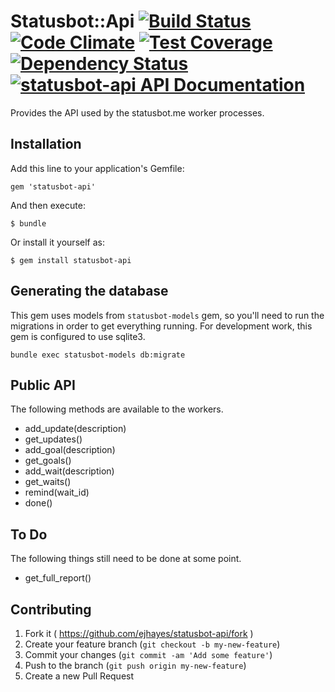 # Statusbot::Api [![Build Status](https://travis-ci.org/ejhayes/statusbot-api.svg?branch=master)](https://travis-ci.org/ejhayes/statusbot-api) [![Code Climate](https://codeclimate.com/github/ejhayes/statusbot-api/badges/gpa.svg)](https://codeclimate.com/github/ejhayes/statusbot-api) [![Test Coverage](https://codeclimate.com/github/ejhayes/statusbot-api/badges/coverage.svg)](https://codeclimate.com/github/ejhayes/statusbot-api) [![Dependency Status](https://gemnasium.com/ejhayes/statusbot-api.svg)](https://gemnasium.com/ejhayes/statusbot-api) [![statusbot-api API Documentation](https://www.omniref.com/ruby/gems/statusbot-api.png)](https://www.omniref.com/ruby/gems/statusbot-api)

Provides the API used by the statusbot.me worker processes.

## Installation

Add this line to your application's Gemfile:

    gem 'statusbot-api'

And then execute:

    $ bundle

Or install it yourself as:

    $ gem install statusbot-api

## Generating the database

This gem uses models from `statusbot-models` gem, so you'll need to run the migrations in order to get everything running.  For development work, this gem is configured to use sqlite3.

    bundle exec statusbot-models db:migrate

## Public API

The following methods are available to the workers.

- add_update(description)
- get_updates()
- add_goal(description)
- get_goals()
- add_wait(description)
- get_waits()
- remind(wait_id)
- done()

## To Do

The following things still need to be done at some point.

- get_full_report()

## Contributing

1. Fork it ( https://github.com/ejhayes/statusbot-api/fork )
2. Create your feature branch (`git checkout -b my-new-feature`)
3. Commit your changes (`git commit -am 'Add some feature'`)
4. Push to the branch (`git push origin my-new-feature`)
5. Create a new Pull Request
